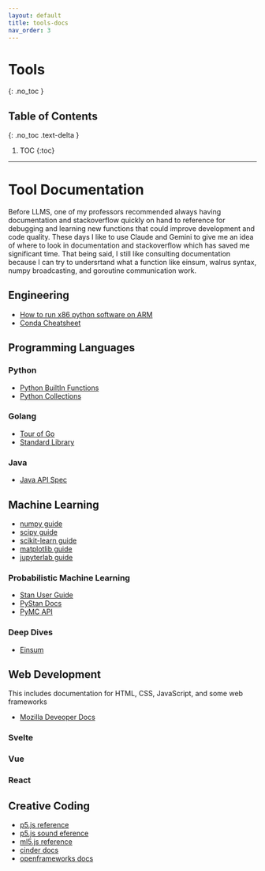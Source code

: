 ```yaml
---
layout: default
title: tools-docs
nav_order: 3
---
```


# Tools
{: .no_toc }

## Table of Contents
{: .no_toc .text-delta }

1. TOC
{:toc}

---
# Tool Documentation 
Before LLMS, one of my professors recommended always having documentation and stackoverflow quickly on hand to reference for debugging and learning new functions that could improve development and code quality. These days I like to use Claude and Gemini to give me an idea of where to look in documentation and stackoverflow which has saved me significant time. That being said, I still like consulting documentation because I can try to undersrtand what a function like einsum, walrus syntax, numpy broadcasting, and goroutine communication work. 

## Engineering 
* [How to run x86 python software on ARM](https://stackoverflow.com/questions/71691598/how-to-run-python-as-x86-with-rosetta2-on-arm-macos-machine)
* [Conda Cheatsheet](https://docs.conda.io/projects/conda/en/stable/user-guide/cheatsheet.html)

## Programming Languages 
### Python 
* [Python BuiltIn Functions](https://docs.python.org/3/library/functions.html)
* [Python Collections](https://docs.python.org/3/library/collections.html#module-collections)
### Golang
* [Tour of Go](https://go.dev/tour/welcome/1)
* [Standard Library](https://pkg.go.dev/std)
### Java 
* [Java API Spec](https://docs.oracle.com/javase/8/docs/api/)

## Machine Learning 
* [numpy guide](https://numpy.org/doc/stable/user/)
* [scipy guide](https://docs.scipy.org/doc/scipy/tutorial/index.html)
* [scikit-learn guide](https://scikit-learn.org/stable/user_guide.html)
* [matplotlib guide](https://matplotlib.org/stable/users/index.html)
* [jupyterlab guide](https://jupyterlab.readthedocs.io/en/latest/user/index.html)
### Probabilistic Machine Learning 
* [Stan User Guide](https://mc-stan.org/docs/stan-users-guide/index.html)
* [PyStan Docs](https://pystan.readthedocs.io/en/latest/)
* [PyMC API](https://www.pymc.io/projects/docs/en/stable/api.html)
### Deep Dives 
* [Einsum](https://ajcr.net/Basic-guide-to-einsum/)

## Web Development 
This includes documentation for HTML, CSS, JavaScript, and some web frameworks
* [Mozilla Deveoper Docs](https://developer.mozilla.org/en-US/)
### Svelte 
### Vue 
### React 

## Creative Coding 
* [p5.js reference](https://p5js.org/reference/)
* [p5.js sound eference](https://p5js.org/reference/p5.sound/)
* [ml5.js reference](https://docs.ml5js.org/#/reference/overview)
* [cinder docs](https://www.libcinder.org/docs/)
* [openframeworks docs](https://openframeworks.cc/documentation/)







